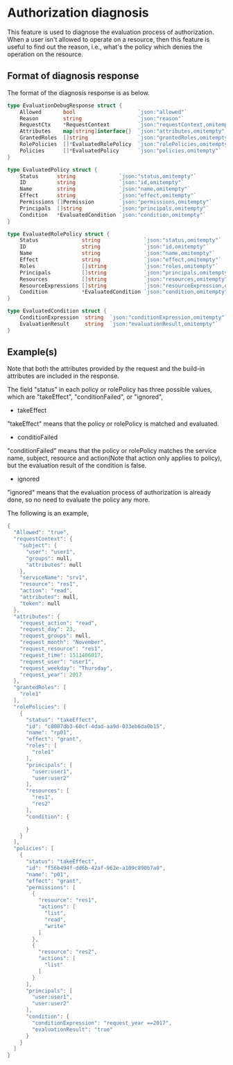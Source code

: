 # Authorization diagnosis

This feature is used to diagnose the evaluation process of authorization. When a user isn't allowed to operate on a resource, then this feature is useful to find out the reason, i.e., what's the policy which denies the operation on the resource.

## Format of diagnosis response

The format of the diagnosis response is as below.

```go
type EvaluationDebugResponse struct {
	Allowed       bool                    `json:"allowed"`
	Reason        string                  `json:"reason"`
	RequestCtx    *RequestContext         `json:"requestContext,omitempty"`
	Attributes    map[string]interface{}  `json:"attributes,omitempty"`
	GrantedRoles  []string                `json:"grantedRoles,omitempty"`
	RolePolicies  []*EvaluatedRolePolicy  `json:"rolePolicies,omitempty"`
	Policies      []*EvaluatedPolicy      `json:"policies,omitempty"`
}

type EvaluatedPolicy struct {
	Status      string              `json:"status,omitempty"`
	ID          string              `json:"id,omitempty"`
	Name        string              `json:"name,omitempty"`
	Effect      string              `json:"effect,omitempty"`
	Permissions []Permission        `json:"permissions,omitempty"`
	Principals  []string            `json:"principals,omitempty"`
	Condition   *EvaluatedCondition `json:"condition,omitempty"`
}

type EvaluatedRolePolicy struct {
	Status              string              `json:"status,omitempty"`
	ID                  string              `json:"id,omitempty"`
	Name                string              `json:"name,omitempty"`
	Effect              string              `json:"effect,omitempty"`
	Roles               []string            `json:"roles,omitempty"`
	Principals          []string            `json:"principals,omitempty"`
	Resources           []string            `json:"resources,omitempty"`
	ResourceExpressions []string            `json:"resourceExpression,omitempty"`
	Condition           *EvaluatedCondition `json:"condition,omitempty"`
}

type EvaluatedCondition struct {
	ConditionExpression  string  `json:"conditionExpression,omitempty"`
	EvaluationResult     string  `json:"evaluationResult,omitempty"`
}
```

## Example(s)

Note that both the attributes provided by the request and the build-in attributes are included in the response.

The field "status" in each policy or rolePolicy has three possible values, which are "takeEffect", "conditionFailed", or "ignored",

-   takeEffect

"takeEffect" means that the policy or rolePolicy is matched and evaluated.

-   conditioFailed

"conditionFailed" means that the policy or rolePolicy matches the service name, subject, resource and action(Note that action only applies to policy), but the evaluation result of the condition is false.

-   ignored

"ignored" means that the evaluation process of authorization is already done, so no need to evaluate the policy any more.

The following is an example,

```go
{
  "Allowed": "true",
  "requestContext": {
    "subject": {
      "user": "user1",
      "groups": null,
      "attributes": null
    },
    "serviceName": "srv1",
    "resource": "res1",
    "action": "read",
    "attributes": null,
    "token": null
  },
  "attributes": {
    "request_action": "read",
    "request_day": 23,
    "request_groups": null,
    "request_month": "November",
    "request_resource": "res1",
    "request_time": 1511406017,
    "request_user": "user1",
    "request_weekday": "Thursday",
    "request_year": 2017
  },
  "grantedRoles": [
    "role1"
  ],
  "rolePolicies": [
    {
      "status": "takeEffect",
      "id": "c8087db3-60cf-4dad-aa9d-033eb6da0b15",
      "name": "rp01",
      "effect": "grant",
      "roles": [
        "role1"
      ],
      "principals": [
        "user:user1",
        "user:user2"
      ],
      "resources": [
        "res1",
        "res2"
      ],
      "condition": {

      }
    }
  ],
  "policies": [
    {
      "status": "takeEffect",
      "id": "f56b494f-dd6b-42af-962e-a109c890b7a0",
      "name": "p01",
      "effect": "grant",
      "permissions": [
        {
          "resource": "res1",
          "actions": [
            "list",
            "read",
            "write"
          ]
        },
        {
          "resource": "res2",
          "actions": [
            "list"
          ]
        }
      ],
      "principals": [
        "user:user1",
        "user:user2"
      ],
      "condition": {
        "conditionExpression": "request_year ==2017",
        "evaluationResult": "true"
      }
    }
  ]
}
```
